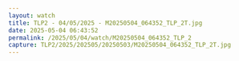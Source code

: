 ```yaml
---
layout: watch
title: TLP2 - 04/05/2025 - M20250504_064352_TLP_2T.jpg
date: 2025-05-04 06:43:52
permalink: /2025/05/04/watch/M20250504_064352_TLP_2
capture: TLP2/2025/202505/20250503/M20250504_064352_TLP_2T.jpg
---
```

